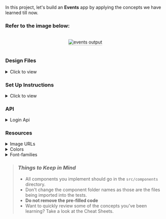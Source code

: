 In this project, let's build an **Events** app by applying the concepts we have learned till now.

### Refer to the image below:

<br/>
<div style="text-align: center;">
    <img src="https://res.cloudinary.com/dmpepn8dm/image/upload/v1647865975/financepeer/Screenshot_1708_cldjwp.png" alt="events output" style="max-width:70%;box-shadow:0 2.8px 2.2px rgba(0, 0, 0, 0.12)">
</div>
<br/>

### Design Files

<details>
<summary>Click to view</summary>

- [Large (Size >= 727px) and Extra Large (Size >= 1200px) -Login (https://res.cloudinary.com/dmpepn8dm/image/upload/v1647866144/financepeer/Screenshot_1709_e1jpwl.png)
- [small (Size <=726px) and Extra Large (Size >= 1200px) -Login (https://res.cloudinary.com/dmpepn8dm/image/upload/v1647865975/financepeer/Screenshot_1708_cldjwp.png)

- [Large (Size >=727px) and Extra Large (Size >= 1200px) -Home (https://res.cloudinary.com/dmpepn8dm/image/upload/v1647865500/financepeer/Screenshot_1708_wrotd7.png)
- [small (Size <= 726px) and Extra Large (Size >= 1200px) -Home (https://res.cloudinary.com/dmpepn8dm/image/upload/v1647866401/financepeer/Screenshot_1710_olgcxk.png)

- [Large (Size >=727px) and Extra Large (Size >= 1200px) -Records (https://res.cloudinary.com/dmpepn8dm/image/upload/v1647866712/financepeer/Screenshot_1713_akibrc.png)
- [small (Size <= 726px) and Extra Large (Size >= 1200px) Records (https://res.cloudinary.com/dmpepn8dm/image/upload/v1647866815/financepeer/Screenshot_1715_exiuu8.png)

</details>

### Set Up Instructions

<details>
<summary>Click to view</summary>

- Download dependencies by running `npm install`
- Start up the app using `npm start`
</details>

### API

<details>
<summary>Login Api</summary>
 - Method : POST
 
 <summary>Login Credentials</summary>
 - username : jagadeesh
 - password : jagadeesh@2022

<br/>

- Request API https://financepeer-demo-records.herokuapp.com/login/**
- Response for Valid Credentials is=> {jwtToken:"token"}
- Invalid Credentials Response is => {error_msg:"Invalid Message"}

<summary>Insert Records API</summary>
 - Method : POST

<br/>

- Request API https://financepeer-demo-records.herokuapp.com/book/**
- Response for Valid Data is=> { bookId: last inserted record number }

<summary>Get Data Records</summary>
 - Method : GET

<br/>

- Request API https://financepeer-demo-records.herokuapp.com/getBooks/**
- Response for Valid Data is=> {tweetsResult:[{userId:1,id:1,title:"Hello",body:"this is jhgdjshfgjvcjhdcv"}]}

</details>

### Resources

<details>
<summary>Image URLs</summary>

- [https://res.cloudinary.com/dmpepn8dm/image/upload/v1644135051/miniproject-jagadeesh/Asset_1_1_dithja.png)
- [https://res.cloudinary.com/dmpepn8dm/image/upload/v1647702713/miniproject-jagadeesh/Financepeer_new_logo_nnvmxt.png)

</details>

<details>
<summary>Colors</summary>

<br/>

<div style="background-color: #ffc3be; width: 150px; padding: 10px; color: white">Hex: #ffc3be</div>
<div style="background-color: #c1dbbe; width: 150px; padding: 10px; color: white">Hex: #c1dbbe</div>
<div style="background-color: #b99d9b; width: 150px; padding: 10px; color: white">Hex: #b99d9b</div>
<div style="background-color: #c3e0ff; width: 150px; padding: 10px; color: black">Hex: #c3e0ff</div>
<div style="background-color: #a8947d; width: 150px; padding: 10px; color: white">Hex: #a8947d</div>
<div style="background-color: #ffffff; width: 150px; padding: 10px; color: black">Hex: #ffffff</div>
<div style="background-color: #f7fbff; width: 150px; padding: 10px; color: black">Hex: #f7fbff</div>
<div style="background-color: #a56041; width: 150px; padding: 10px; color: white">Hex: #a56041</div>
<br/>
</details>

<details>
<summary>Font-families</summary>

- Roboto

</details>

> ### _Things to Keep in Mind_
>
> - All components you implement should go in the `src/components` directory.
> - Don't change the component folder names as those are the files being imported into the tests.
> - **Do not remove the pre-filled code**
> - Want to quickly review some of the concepts you’ve been learning? Take a look at the Cheat Sheets.
